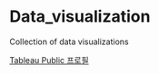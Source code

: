 # Data_visualization
Collection of data visualizations

[Tableau Public 프로필](https://public.tableau.com/app/profile/.56658177/vizzes)

